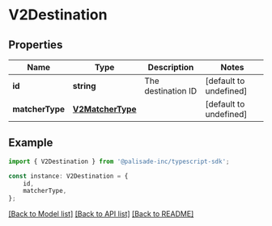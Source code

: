 # V2Destination


## Properties

Name | Type | Description | Notes
------------ | ------------- | ------------- | -------------
**id** | **string** | The destination ID | [default to undefined]
**matcherType** | [**V2MatcherType**](V2MatcherType.md) |  | [default to undefined]

## Example

```typescript
import { V2Destination } from '@palisade-inc/typescript-sdk';

const instance: V2Destination = {
    id,
    matcherType,
};
```

[[Back to Model list]](../README.md#documentation-for-models) [[Back to API list]](../README.md#documentation-for-api-endpoints) [[Back to README]](../README.md)
